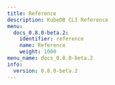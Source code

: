 ```yaml
---
title: Reference
description: KubeDB CLI Reference
menu:
  docs_0.8.0-beta.2:
    identifier: reference
    name: Reference
    weight: 1000
menu_name: docs_0.8.0-beta.2
info:
  version: 0.8.0-beta.2
---
```


